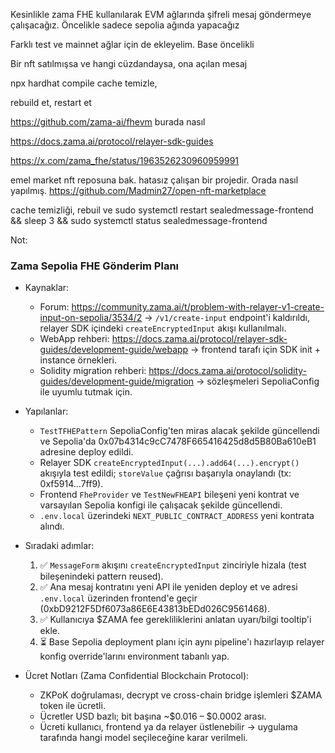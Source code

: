 Kesinlikle zama FHE kullanılarak EVM ağlarında şifreli mesaj göndermeye çalışacağız.
Öncelikle sadece sepolia ağında yapacağız

Farklı test ve mainnet ağlar için de ekleyelim. Base öncelikli
 
Bir nft satılmışsa ve hangi cüzdandaysa, ona açılan mesaj

npx hardhat compile
cache temizle, 

rebuild et, restart et

https://github.com/zama-ai/fhevm 
 burada  nasıl

https://docs.zama.ai/protocol/relayer-sdk-guides

 https://x.com/zama_fhe/status/1963526230960959991  

 emel market nft reposuna bak. hatasız çalışan bir projedir. Orada nasıl yapılmış.
https://github.com/Madmin27/open-nft-marketplace


cache temizliği, rebuil ve 
 sudo systemctl restart sealedmessage-frontend && sleep 3 && sudo systemctl status sealedmessage-frontend


 Not: 
### Zama Sepolia FHE Gönderim Planı

- Kaynaklar:
	- Forum: https://community.zama.ai/t/problem-with-relayer-v1-create-input-on-sepolia/3534/2 → `/v1/create-input` endpoint'i kaldırıldı, relayer SDK içindeki `createEncryptedInput` akışı kullanılmalı.
	- WebApp rehberi: https://docs.zama.ai/protocol/relayer-sdk-guides/development-guide/webapp → frontend tarafı için SDK init + instance örnekleri.
	- Solidity migration rehberi: https://docs.zama.ai/protocol/solidity-guides/development-guide/migration → sözleşmeleri SepoliaConfig ile uyumlu tutmak için.

- Yapılanlar:
	- `TestTFHEPattern` SepoliaConfig'ten miras alacak şekilde güncellendi ve Sepolia'da 0x07b4314c9cC7478F665416425d8d5B80Ba610eB1 adresine deploy edildi.
	- Relayer SDK `createEncryptedInput(...).add64(...).encrypt()` akışıyla test edildi; `storeValue` çağrısı başarıyla onaylandı (tx: 0xf5914…7ff9).
	- Frontend `FheProvider` ve `TestNewFHEAPI` bileşeni yeni kontrat ve varsayılan Sepolia konfigi ile çalışacak şekilde güncellendi.
	- `.env.local` üzerindeki `NEXT_PUBLIC_CONTRACT_ADDRESS` yeni kontrata alındı.

- Sıradaki adımlar:
	1. ✅ `MessageForm` akışını `createEncryptedInput` zinciriyle hizala (test bileşenindeki pattern reused).
	2. ✅ Ana mesaj kontratını yeni API ile yeniden deploy et ve adresi `.env.local` üzerinden frontend'e geçir (0xbD9212F5Df6073a86E6E43813bEDd026C9561468).
	3. ✅ Kullanıcıya $ZAMA fee gerekliliklerini anlatan uyarı/bilgi tooltip'i ekle.
	4. ⏳ Base Sepolia deployment planı için aynı pipeline'ı hazırlayıp relayer konfig override'larını environment tabanlı yap.

- Ücret Notları (Zama Confidential Blockchain Protocol):
	- ZKPoK doğrulaması, decrypt ve cross-chain bridge işlemleri $ZAMA token ile ücretli.
	- Ücretler USD bazlı; bit başına ~$0.016 – $0.0002 arası.
	- Ücreti kullanıcı, frontend ya da relayer üstlenebilir → uygulama tarafında hangi model seçileceğine karar verilmeli.
